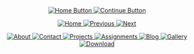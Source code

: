 <p align="center">
  <a href="https://github.com/ishahneilkhan" target="_blank">
    <img src="https://img.shields.io/badge/Home-6f42c1?style=for-the-badge&logo=home&logoColor=white" alt="Home Button" />
  </a>
  <a href="https://github.com/ishahneilkhan/next-page" target="_blank">
    <img src="https://img.shields.io/badge/Continue-1E40AF?style=for-the-badge&logo=arrow-right&logoColor=white" alt="Continue Button" />
  </a>
</p>




<!-- Main Navigation Buttons -->
<p align="center">
  <a href="https://github.com/ishahneilkhan" target="_blank">
    <img src="https://img.shields.io/badge/Home-6f42c1?style=for-the-badge&logo=home&logoColor=white" alt="Home" />
  </a>
  <a href="https://github.com/ishahneilkhan/previous-page" target="_blank">
    <img src="https://img.shields.io/badge/Previous-555555?style=for-the-badge&logo=arrow-left&logoColor=white" alt="Previous" />
  </a>
  <a href="https://github.com/ishahneilkhan/next-page" target="_blank">
    <img src="https://img.shields.io/badge/Next-1E40AF?style=for-the-badge&logo=arrow-right&logoColor=white" alt="Next" />
  </a>
</p>

<!-- Other Section Buttons -->
<p align="center">
  <a href="https://github.com/ishahneilkhan/about" target="_blank">
    <img src="https://img.shields.io/badge/About-1E40AF?style=for-the-badge&logo=about-dot-me&logoColor=white" alt="About" />
  </a>
  <a href="https://github.com/ishahneilkhan/Contact" target="_blank">
    <img src="https://img.shields.io/badge/Contact-000000?style=for-the-badge&logo=contact&logoColor=white" alt="Contact" />
  </a>
  <a href="https://github.com/ishahneilkhan?tab=projects" target="_blank">
    <img src="https://img.shields.io/badge/Projects-4c1?style=for-the-badge&logo=github&logoColor=white" alt="Projects" />
  </a>
  <a href="https://github.com/ishahneilkhan/Assignments" target="_blank">
    <img src="https://img.shields.io/badge/Assignments-0078D7?style=for-the-badge&logo=read-the-docs&logoColor=white" alt="Assignments" />
  </a>
  <a href="https://github.com/ishahneilkhan/blogs" target="_blank">
    <img src="https://img.shields.io/badge/Blog-white?style=for-the-badge&logo=ghost&logoColor=black&labelColor=white&color=black" alt="Blog" />
  </a>
  <a href="https://github.com/ishahneilkhan/Gallery" target="_blank">
    <img src="https://img.shields.io/badge/Gallery-6f42c1?style=for-the-badge&logo=gallery&logoColor=white" alt="Gallery" />
  </a>
  <a href="https://github.com/ishahneilkhan/Download/tree/main" target="_blank">
    <img src="https://img.shields.io/badge/Download-FF4500?style=for-the-badge&logo=download&logoColor=white" alt="Download" />
  </a>
</p>
